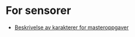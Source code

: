 # For sensorer


* [Beskrivelse av karakterer for masteroppgaver](https://i.ntnu.no/wiki/-/wiki/English/Description+of+grades+for+master+thesis)